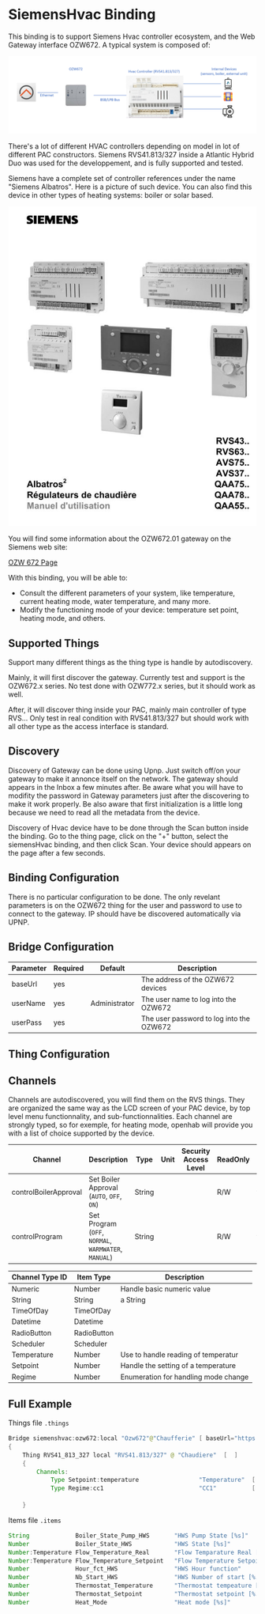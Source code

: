 # SiemensHvac Binding

This binding is to support Siemens Hvac controller ecosystem, and the Web Gateway interface OZW672.
A typical system is composed of:
         
![Diagram](Diagram.png)                 

There's a lot of different HVAC controllers depending on model in lot of different PAC constructors.
Siemens RVS41.813/327 inside a Atlantic Hybrid Duo was used for the developpement, and is fully supported and tested.

Siemens have a complete set of controller references under the name "Siemens Albatros".
Here is a picture of such device.
You can also find this device in other types of heating systems: boiler or solar based.

![](doc/Albatros.jpg)

You will find some information about the OZW672.01 gateway on the Siemens web site: 

[OZW 672 Page](https://hit.sbt.siemens.com/RWD/app.aspx?rc=FR&lang=fr&module=Catalog&action=ShowProduct&key=BPZ:OZW672.01)

With this binding, you will be able to:

- Consult the different parameters of your system, like temperature, current heating mode, water temperature, and many more.
- Modify the functioning mode of your device: temperature set point, heating mode, and others.

## Supported Things

Support many different things as the thing type is handle by autodiscovery.

Mainly, it will first discover the gateway.
Currently test and support is the OZW672.x series.
No test done with OZW772.x series, but it should work as well.

After, it will discover thing inside your PAC, mainly main controller of type RVS...
Only test in real condition with RVS41.813/327 but should work with all other type as the access interface is standard.


## Discovery

Discovery of Gateway can be done using Upnp.
Just switch off/on your gateway to make it annonce itself on the network.
The gateway should appears in the Inbox a few minutes after.
Be aware what you will have to modifity the password in Gateway parameters just after the discovering to make it work properly.
Be also aware that first initialization is a little long because we need to read all the metadata from the device.

Discovery of Hvac device have to be done through the Scan button inside the binding.
Go to the thing page, click on the "+" button, select the siemensHvac binding, and then click Scan.
Your device should appears on the page after a few seconds.


## Binding Configuration

There is no particular configuration to be done.
The only revelant parameters is on the OZW672 thing for the user and password to use to connect to the gateway.
IP should have be discovered automatically via UPNP.


## Bridge Configuration

Parameter       | Required       | Default        | Description
----------------|----------------|----------------|------------------
baseUrl         | yes            |                | The address of the OZW672 devices
userName        | yes            | Administrator  | The user name to log into the OZW672
userPass        | yes            |                | The user password to log into the OZW672



## Thing Configuration



## Channels

Channels are autodiscovered, you will find them on the RVS things.
They are organized the same way as the LCD screen of your PAC device, by top level menu functionnality, and sub-functionnalities.
Each channel are strongly typed, so for exemple, for heating mode, openhab will provide you with a list of choice supported by the device.


Channel                | Description                                              | Type          | Unit     | Security Access Level   |  ReadOnly | Advanced
-----------------------|----------------------------------------------------------|---------------|----------|-------------------------|-----------|-------------------
controlBoilerApproval  | Set Boiler Approval (`AUTO`, `OFF`, `ON`)                | String        |          |                         |  R/W      | true
controlProgram         | Set Program (`OFF`, `NORMAL`, `WARMWATER`, `MANUAL`)     | String        |          |                         |  R/W      | true



Channel Type ID        | Item Type                                | Description
-----------------------|------------------------------------------|----------------------------------------------
Numeric                | Number                                   | Handle basic numeric value
String                 | String                                   | a String
TimeOfDay              | TimeOfDay                                |
Datetime               | Datetime                                 |
RadioButton            | RadioButton                              |
Scheduler              | Scheduler                                |
Temperature            | Number                                   | Use to handle reading of  temperatur
Setpoint               | Number                                   | Handle the setting of a temperature
Regime                 | Number                                   | Enumeration for handling mode change
   

## Full Example

Things file `.things`

```java
Bridge siemenshvac:ozw672:local "Ozw672"@"Chaufferie" [ baseUrl="https://192.168.254.42/", userName="Administrator", userPassword="mypass"  ] 
{
    Thing RVS41_813_327 local "RVS41.813/327" @ "Chaudiere"  [  ]
    {
        Channels:
            Type Setpoint:temperature                 "Temperature"  [ id="1726" ]
            Type Regime:cc1                           "CC1"          [ id="1725" ]
    
    }
```


Items file `.items`

```java
String             Boiler_State_Pump_HWS       "HWS Pump State [%s]"                   { channel = "siemenshvac:RVS41_813_327:local:local:2237#2259_PpeChargeECS"              }       
Number             Boiler_State_HWS            "HWS State [%s]"                        { channel = "siemenshvac:RVS41_813_327:local:local:2032#2035_Etat_ECS"                  }
Number:Temperature Flow_Temperature_Real       "Flow Temparature Real [%.1f °C]"       { channel = "siemenshvac:RVS41_813_327:local:local:2237#2248_ValReelleTempDep_CC1"      }   
Number:Temperature Flow_Temperature_Setpoint   "Flow Temperature Setpoint [%.1f °C]"   { channel = "siemenshvac:RVS41_813_327:local:local:2237#2249_ConsTDepResultCC1"         }   
Number             Hour_fct_HWS                "HWS Hour function"                     { channel = "siemenshvac:RVS41_813_327:local:local:2237#2263_HeuresFoncPompeECS"        }   
Number             Nb_Start_HWS                "HWS Number of start [%.1f]"            { channel = "siemenshvac:RVS41_813_327:local:local:2237#2266_ComptDemarResEl_ECS"       }
Number             Thermostat_Temperature      "Thermostat tempeature [%.1f °C]"       { channel = "siemenshvac:RVS41_813_327:local:local:2237#2246_TAmbAct_CC1"               }
Number             Thermostat_Setpoint         "Thermostat setpoint [%.1f °C]"         { channel = "siemenshvac:RVS41_813_327:local:local:1724#1726_ConsConfort_TA_CC1"        }
Number             Heat_Mode                   "Heat mode [%s]"                        { channel = "siemenshvac:RVS41_813_327:local:local:1724#1725_Regime_CC1"                }
``` 
